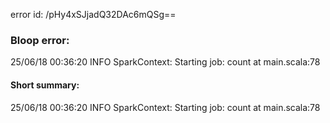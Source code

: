 error id: /pHy4xSJjadQ32DAc6mQSg==
### Bloop error:

25/06/18 00:36:20 INFO SparkContext: Starting job: count at main.scala:78
#### Short summary: 

25/06/18 00:36:20 INFO SparkContext: Starting job: count at main.scala:78